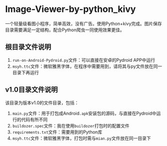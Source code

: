 # Image-Viewer-by-python_kivy
一个轻量级看图小程序，简单高效，没有广告。使用Python+kivy完成。图片保存目录需要满足一定结构，配合Python爬虫一同使用效果更佳。

## 根目录文件说明

1. `run-on-Android-Pydroid.py`文件：可以直接在安卓的Pydroid APP中运行
2. `msyh.ttc`文件：微软雅黑字体，在程序中需要用到，请将其与py文件放在同一目录下再运行

## v1.0目录文件说明

该目录为版本v1.0的文件目录，包括：
1. `main.py`文件：用于打包成Android`.apk`安装包的源码，与直接在Pydroid中运行的代码有所不同
2. `buildozer.spec`文件：我在使用`buildozer`打包时的配置文件
3. `requirements.txt`文件：需要用到的Python库
4. `msyh.ttc`文件：微软雅黑字体，打包时需与`mian.py`文件放在同一目录下

